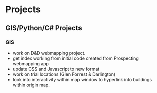 # Projects
## GIS/Python/C# Projects

### GIS 

- work on D&D webmapping project. 
- get index working from initial code created from Prospecting webmapping app
- update CSS and Javascript to new format
- work on trial locations (Glen Forrest & Darlington)
- look into interactivity within map window to hyperlink into buildings within origin map. 

